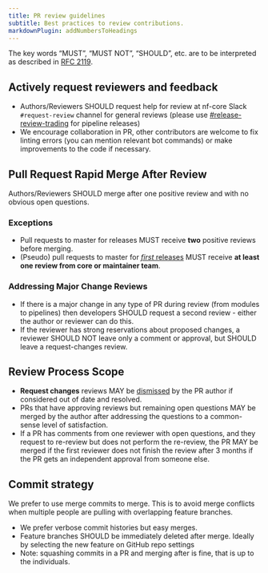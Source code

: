 ```yaml
---
title: PR review guidelines
subtitle: Best practices to review contributions.
markdownPlugin: addNumbersToHeadings
---
```


The key words “MUST”, “MUST NOT”, “SHOULD”, etc. are to be interpreted as described in [RFC 2119](https://tools.ietf.org/html/rfc2119).

## Actively request reviewers and feedback

- Authors/Reviewers SHOULD request help for review at nf-core Slack `#request-review` channel for general reviews (please use [#release-review-trading](https://nfcore.slack.com/archives/C08K66XCZSL) for pipeline releases)
- We encourage collaboration in PR, other contributors are welcome to fix linting errors (you can mention relevant bot commands) or make improvements to the code if necessary.

## Pull Request Rapid Merge After Review

Authors/Reviewers SHOULD merge after one positive review and with no obvious open questions.

### Exceptions

- Pull requests to master for releases MUST receive **two** positive reviews before merging.
- (Pseudo) pull requests to master for [_first_ releases](/docs/tutorials/adding_a_pipeline/first_release) MUST receive **at least one review from core or maintainer team**.

### Addressing Major Change Reviews

- If there is a major change in any type of PR during review (from modules to pipelines) then developers SHOULD request a second review - either the author or reviewer can do this.
- If the reviewer has strong reservations about proposed changes, a reviewer SHOULD NOT leave only a comment or approval, but SHOULD leave a request-changes review.

## Review Process Scope

- **Request changes** reviews MAY be [dismissed](https://docs.github.com/en/pull-requests/collaborating-with-pull-requests/reviewing-changes-in-pull-requests/dismissing-a-pull-request-review) by the PR author if considered out of date and resolved.
- PRs that have approving reviews but remaining open questions MAY be merged by the author after addressing the questions to a common-sense level of satisfaction.
- If a PR has comments from one reviewer with open questions, and they request to re-review but does not perform the re-review, the PR MAY be merged if the first reviewer does not finish the review after 3 months if the PR gets an independent approval from someone else.

## Commit strategy

We prefer to use merge commits to merge. This is to avoid merge conflicts when multiple people are pulling with overlapping feature branches.

- We prefer verbose commit histories but easy merges.
- Feature branches SHOULD be immediately deleted after merge. Ideally by selecting the new feature on GitHub repo settings
- Note: squashing commits in a PR and merging after is fine, that is up to the individuals.
